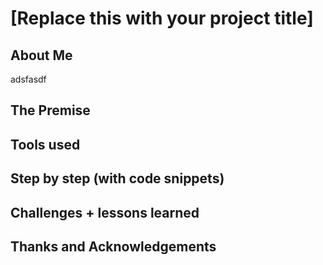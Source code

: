 # [Replace this with your project title]

## About Me
adsfasdf

## The Premise

## Tools used

## Step by step (with code snippets)

## Challenges + lessons learned

## Thanks and Acknowledgements
